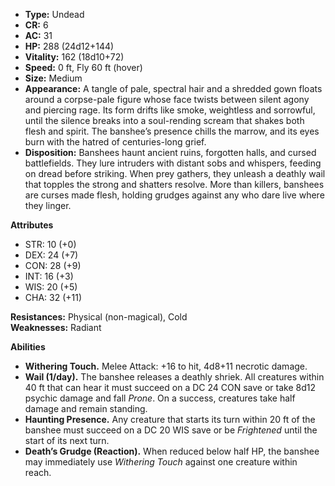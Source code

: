 - **Type:** Undead
- **CR:** 6
- **AC:** 31
- **HP:** 288 (24d12+144)
- **Vitality:** 162 (18d10+72)
- **Speed:** 0 ft, Fly 60 ft (hover)
- **Size:** Medium
- **Appearance:** A tangle of pale, spectral hair and a shredded gown floats around a corpse-pale figure whose face twists between silent agony and piercing rage. Its form drifts like smoke, weightless and sorrowful, until the silence breaks into a soul-rending scream that shakes both flesh and spirit. The banshee’s presence chills the marrow, and its eyes burn with the hatred of centuries-long grief.
- **Disposition:** Banshees haunt ancient ruins, forgotten halls, and cursed battlefields. They lure intruders with distant sobs and whispers, feeding on dread before striking. When prey gathers, they unleash a deathly wail that topples the strong and shatters resolve. More than killers, banshees are curses made flesh, holding grudges against any who dare live where they linger.

**Attributes**
- STR: 10 (+0)
- DEX: 24 (+7)
- CON: 28 (+9)
- INT: 16 (+3)
- WIS: 20 (+5)
- CHA: 32 (+11)

**Resistances:** Physical (non-magical), Cold  
**Weaknesses:** Radiant

**Abilities**
- **Withering Touch.** Melee Attack: +16 to hit, 4d8+11 necrotic damage.
- **Wail (1/day).** The banshee releases a deathly shriek. All creatures within 40 ft that can hear it must succeed on a DC 24 CON save or take 8d12 psychic damage and fall _Prone_. On a success, creatures take half damage and remain standing.
- **Haunting Presence.** Any creature that starts its turn within 20 ft of the banshee must succeed on a DC 20 WIS save or be _Frightened_ until the start of its next turn.
- **Death’s Grudge (Reaction).** When reduced below half HP, the banshee may immediately use _Withering Touch_ against one creature within reach.